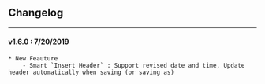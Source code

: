 ## Changelog
***

#### v1.6.0 : 7/20/2019

	* New Feauture
		- Smart `Insert Header` : Support revised date and time, Update header automatically when saving (or saving as)
